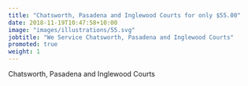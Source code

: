 ```yaml
---
title: "Chatsworth, Pasadena and Inglewood Courts for only $55.00"
date: 2018-11-19T10:47:58+10:00
image: "images/illustrations/55.svg"
jobtitle: "We Service Chatsworth, Pasadena and Inglewood Courts"
promoted: true
weight: 1
---
```


Chatsworth, Pasadena and Inglewood Courts
